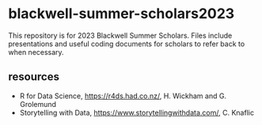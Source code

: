 # blackwell-summer-scholars2023
This repository is for 2023 Blackwell Summer Scholars. Files include presentations and useful coding documents for scholars to refer back to when necessary.

## resources
- R for Data Science, https://r4ds.had.co.nz/, H. Wickham and G. Grolemund
- Storytelling with Data, https://www.storytellingwithdata.com/, C. Knaflic
